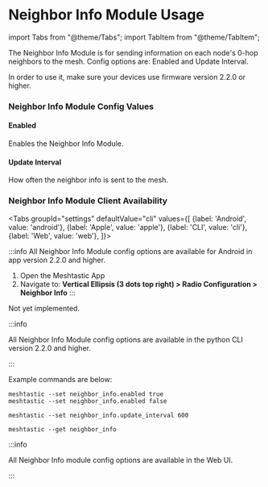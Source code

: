 # Neighbor Info Module Usage

import Tabs from "@theme/Tabs"; import TabItem from "@theme/TabItem";

The Neighbor Info Module is for sending information on each node's 0-hop neighbors to the mesh. Config options are: Enabled and Update Interval.

In order to use it, make sure your devices use firmware version 2.2.0 or higher.

### Neighbor Info Module Config Values

#### Enabled

Enables the Neighbor Info Module.

#### Update Interval

How often the neighbor info is sent to the mesh.

### Neighbor Info Module Client Availability

\<Tabs groupId="settings" defaultValue="cli" values={\[ {label: 'Android', value: 'android'}, {label: 'Apple', value: 'apple'}, {label: 'CLI', value: 'cli'}, {label: 'Web', value: 'web'}, ]}>

:::info All Neighbor Info Module config options are available for Android in app version 2.2.0 and higher.

1. Open the Meshtastic App
2. Navigate to: **Vertical Ellipsis (3 dots top right) > Radio Configuration > Neighbor Info** :::

Not yet implemented.

:::info

All Neighbor Info Module config options are available in the python CLI version 2.2.0 and higher.

:::

Example commands are below:

```shell
meshtastic --set neighbor_info.enabled true
meshtastic --set neighbor_info.enabled false
```

```shell
meshtastic --set neighbor_info.update_interval 600
```

```shell
meshtastic --get neighbor_info
```

:::info

All Neighbor Info module config options are available in the Web UI.

:::
